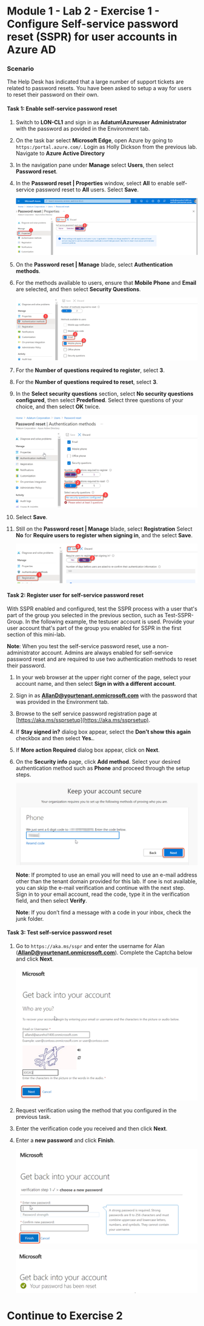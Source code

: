 # Module 1 - Lab 2 - Exercise 1 - Configure Self-service password reset (SSPR) for user accounts in Azure AD

### Scenario

The Help Desk has indicated that a large number of support tickets are related to password resets. You have been asked to setup a way for users to reset their password on their own. 

#### Task 1: Enable self-service password reset

1.  Switch to **LON-CL1** and sign in as **Adatum\Azureuser Administrator** with the password as povided in the Environment tab.

1.  On the task bar select **Microsoft Edge**, open Azure by going to `https:/portal.azure.com/`.  Login as Holly Dickson from the previous lab. Navigate to **Azure Active Directory**
        
1.  In the navigation pane under **Manage** select **Users**, then select **Password reset**.

1.  In the **Password reset | Properties** window, select **All** to enable self-service password reset to **All** users. Select **Save**.

    ![](../Media/10.png)

1.  On the **Password reset | Manage** blade, select **Authentication methods**.

1.  For the methods available to users, ensure that **Mobile Phone** and
    **Email** are selected, and then select **Security Questions**.
    
    ![](../Media/11.png)

1.  For the **Number of questions required to register**, select **3**.

1.  For the **Number of questions required to reset**, select **3**.

1.  In the **Select security questions** section, select **No security questions configured**, then select **Predefined**. Select three questions of your choice, and then select **OK** twice.

    ![](../Media/12.png)

1. Select **Save**.

1. Still on the **Password reset | Manage** blade, select **Registration** Select **No** for **Require users to register when signing in**, and the select **Save**.

    ![](../Media/14.png)

#### Task 2: Register user for self-service password reset

With SSPR enabled and configured, test the SSPR process with a user that's part of the group you selected in the previous section, such as Test-SSPR-Group. In the following example, the testuser account is used. Provide your user account that's part of the group you enabled for SSPR in the first section of this mini-lab.

   **Note**: When you test the self-service password reset, use a non-administrator account. Admins are always enabled for self-service password reset and are required to use two authentication methods to reset their password.

1.   In your web browser at the upper right corner of the page, select your account name, and then select **Sign in with a different account**. 

1.  Sign in as **AllanD@yourtenant.onmicrosoft.com** with the password that was provided in the Environment tab.   

1. Browse to the self service password registration page at [https://aka.ms/ssprsetup](https://aka.ms/ssprsetup).

1. If **Stay signed in?** dialog box appear, select the **Don’t show this again** checkbox and then select **Yes.**.

1. If **More action Required** dialog box appear, click on **Next**.

1. On the **Security info** page, click **Add method**. Select your desired authentication method such as **Phone** and proceed through the setup steps.

    ![](../Media/15.png)

   **Note**: If prompted to use an email you will need to use an e-mail address other than the tenant domain provided for this lab. If one is not available, you can skip the e-mail verification and continue with the next step. Sign in to your email account, read the code, type it in the verification field, and then select **Verify**. 
    
   **Note**: If you don’t find a message with a code in your inbox, check the junk folder.

#### Task 3: Test self-service password reset

1. Go to `https://aka.ms/sspr` and enter the username for Alan (**AllanD@yourtenant.onmicrosoft.com**). Complete the Captcha below and click **Next**.

    ![](../Media/16.png)

1. Request verification using the method that you configured in the previous task.

1. Enter the verification code you received and then click **Next**.

1. Enter a **new password** and click **Finish**.

    ![](../Media/17.png)
    
    ![](../Media/18.png)

# Continue to Exercise 2
